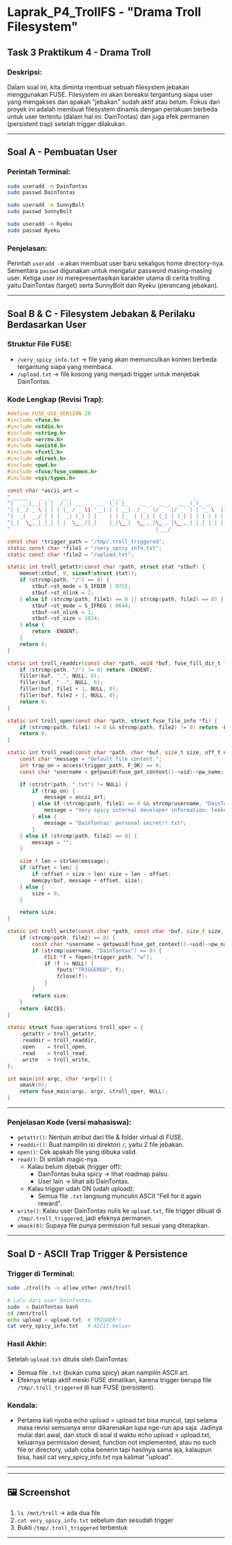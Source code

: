 
# Laprak\_P4\_TrollFS - "Drama Troll Filesystem"

## Task 3 Praktikum 4 - Drama Troll

### **Deskripsi:**

Dalam soal ini, kita diminta membuat sebuah filesystem jebakan menggunakan FUSE. Filesystem ini akan bereaksi tergantung siapa user yang mengakses dan apakah "jebakan" sudah aktif atau belum. Fokus dari proyek ini adalah membuat filesystem dinamis dengan perlakuan berbeda untuk user tertentu (dalam hal ini: DainTontas) dan juga efek permanen (persistent trap) setelah trigger dilakukan.

---

## Soal A - Pembuatan User

### **Perintah Terminal**:

```bash
sudo useradd -m DainTontas
sudo passwd DainTontas

sudo useradd -m SunnyBolt
sudo passwd SunnyBolt

sudo useradd -m Ryeku
sudo passwd Ryeku
```

### **Penjelasan:**

Perintah `useradd -m` akan membuat user baru sekaligus home directory-nya. Sementara `passwd` digunakan untuk mengatur password masing-masing user. Ketiga user ini merepresentasikan karakter utama di cerita trolling yaitu DainTontas (target) serta SunnyBolt dan Ryeku (perancang jebakan).

---

## Soal B & C - Filesystem Jebakan & Perilaku Berdasarkan User

### **Struktur File FUSE:**

- `/very_spicy_info.txt` → file yang akan memunculkan konten berbeda tergantung siapa yang membaca.
- `/upload.txt` → file kosong yang menjadi trigger untuk menjebak DainTontas.

### **Kode Lengkap (Revisi Trap):**

```c
#define FUSE_USE_VERSION 28
#include <fuse.h>
#include <stdio.h>
#include <string.h>
#include <errno.h>
#include <unistd.h>
#include <fcntl.h>
#include <dirent.h>
#include <pwd.h>
#include <fuse/fuse_common.h>
#include <sys/types.h>

const char *ascii_art =
" _____    _ _    __              _ _                       _                                        _ \n"
"|  ___|__| | |  / _| ___  _ __  (_) |_    __ _  __ _  __ _(_)_ __    _ __ _____      ____ _ _ __ __| |\n"
"| |_ / _ \ | | | |_ / _ \| '__| | | __|  / _` |/ _` |/ _` | | '_ \  | '__/ _ \\ \ /\ / / _` | '__/ _` |\n"
"|  _|  __/ | | |  _| (_) | |    | | |_  | (_| | (_| | (_| | | | | | | | |  __/\ V  V / (_| | | | (_| |\n"
"|_|  \___|_|_| |_|  \___/|_|    |_|\__|  \__,_|\__, |\__,_|_|_| |_| |_|  \___| \_/\_/ \__,_|_|  \__,_|\n"
"                                               |___/                                                  \n";

const char *trigger_path = "/tmp/.troll_triggered";
static const char *file1 = "/very_spicy_info.txt";
static const char *file2 = "/upload.txt";

static int troll_getattr(const char *path, struct stat *stbuf) {
    memset(stbuf, 0, sizeof(struct stat));
    if (strcmp(path, "/") == 0) {
        stbuf->st_mode = S_IFDIR | 0755;
        stbuf->st_nlink = 2;
    } else if (strcmp(path, file1) == 0 || strcmp(path, file2) == 0) {
        stbuf->st_mode = S_IFREG | 0644;
        stbuf->st_nlink = 1;
        stbuf->st_size = 1024;
    } else {
        return -ENOENT;
    }
    return 0;
}

static int troll_readdir(const char *path, void *buf, fuse_fill_dir_t filler, off_t offset, struct fuse_file_info *fi) {
    if (strcmp(path, "/") != 0) return -ENOENT;
    filler(buf, ".", NULL, 0);
    filler(buf, "..", NULL, 0);
    filler(buf, file1 + 1, NULL, 0);
    filler(buf, file2 + 1, NULL, 0);
    return 0;
}

static int troll_open(const char *path, struct fuse_file_info *fi) {
    if (strcmp(path, file1) != 0 && strcmp(path, file2) != 0) return -ENOENT;
    return 0;
}

static int troll_read(const char *path, char *buf, size_t size, off_t offset, struct fuse_file_info *fi) {
    const char *message = "Default file content.";
    int trap_on = access(trigger_path, F_OK) == 0;
    const char *username = getpwuid(fuse_get_context()->uid)->pw_name;

    if (strstr(path, ".txt") != NULL) {
        if (trap_on) {
            message = ascii_art;
        } else if (strcmp(path, file1) == 0 && strcmp(username, "DainTontas") == 0) {
            message = "Very spicy internal developer information: leaked roadmap.docx";
        } else {
            message = "DainTontas' personal secret!!.txt";
        }
    } else if (strcmp(path, file2) == 0) {
        message = "";
    }

    size_t len = strlen(message);
    if (offset < len) {
        if (offset + size > len) size = len - offset;
        memcpy(buf, message + offset, size);
    } else {
        size = 0;
    }

    return size;
}

static int troll_write(const char *path, const char *buf, size_t size, off_t offset, struct fuse_file_info *fi) {
    if (strcmp(path, file2) == 0) {
        const char *username = getpwuid(fuse_get_context()->uid)->pw_name;
        if (strcmp(username, "DainTontas") == 0) {
            FILE *f = fopen(trigger_path, "w");
            if (f != NULL) {
                fputs("TRIGGERED", f);
                fclose(f);
            }
        }
        return size;
    }
    return -EACCES;
}

static struct fuse_operations troll_oper = {
    .getattr = troll_getattr,
    .readdir = troll_readdir,
    .open    = troll_open,
    .read    = troll_read,
    .write   = troll_write,
};

int main(int argc, char *argv[]) {
    umask(0);
    return fuse_main(argc, argv, &troll_oper, NULL);
}
```

---

### **Penjelasan Kode (versi mahasiswa):**

- `getattr()`: Nentuin atribut dari file & folder virtual di FUSE.
- `readdir()`: Buat nampilin isi direktori `/`, yaitu 2 file jebakan.
- `open()`: Cek apakah file yang dibuka valid.
- `read()`: Di sinilah magic-nya.
  - Kalau belum dijebak (trigger off):
    - DainTontas buka spicy → lihat roadmap palsu.
    - User lain → lihat aib DainTontas.
  - Kalau trigger udah ON (udah upload):
    - Semua file `.txt` langsung munculin ASCII "Fell for it again reward".
- `write()`: Kalau user DainTontas nulis ke `upload.txt`, file trigger dibuat di `/tmp/.troll_triggered`, jadi efeknya permanen.
- `umask(0)`: Supaya file punya permission full sesuai yang ditetapkan.

---

## Soal D - ASCII Trap Trigger & Persistence

### **Trigger di Terminal:**

```bash
sudo ./trollfs -o allow_other /mnt/troll

# Lalu dari user DainTontas:
sudo -u DainTontas bash
cd /mnt/troll
echo upload > upload.txt  # TRIGGER!!
cat very_spicy_info.txt   # ASCII keluar
```

### **Hasil Akhir:**

Setelah `upload.txt` ditulis oleh DainTontas:

- Semua file `.txt` (bukan cuma spicy) akan nampilin ASCII art.
- Efeknya tetap aktif meski FUSE dimatikan, karena trigger berupa file `/tmp/.troll_triggered` di luar FUSE (persistent).

### **Kendala:**

- Pertama kali nyoba echo upload > upload.txt bisa muncul, tapi selama masa revisi semuanya error dikarenakan lupa nge-run apa saja. Jadinya mulai dari awal, dan stuck di soal d waktu echo upload > upload.txt, keluarnya permission denied, function not implemented, atau no such file or directory, udah coba benerin tapi hasilnya sama aja, kalaupun bisa, hasil cat very_spicy_info.txt nya kalimat "upload".

---

---

## 🖼 Screenshot

1. `ls /mnt/troll` → ada dua file
2. `cat very_spicy_info.txt` sebelum dan sesudah trigger
3. Bukti `/tmp/.troll_triggered` terbentuk

---
